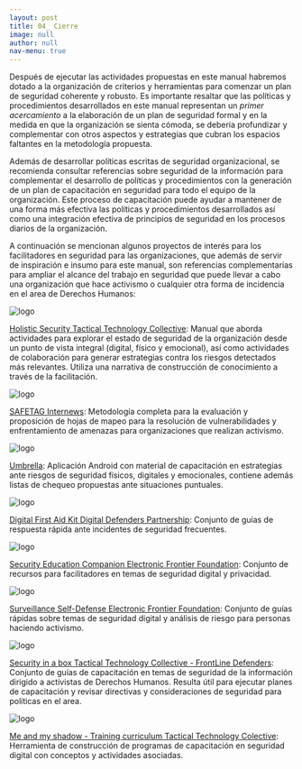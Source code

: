 ```yaml
---
layout: post
title: 04_ Cierre
image: null
author: null
nav-menu: true
---
```


Después de ejecutar las actividades propuestas en este manual habremos dotado a la organización de criterios y herramientas para comenzar un plan de seguridad coherente y robusto. Es importante resaltar que las políticas y procedimientos desarrollados en este manual representan un *primer acercamiento* a la elaboración de un plan de seguridad formal y en la medida en que la organización se sienta cómoda, se debería profundizar y complementar con otros aspectos y estrategias que cubran los espacios faltantes en la metodología propuesta.

Además de desarrollar políticas escritas de seguridad organizacional, se recomienda consultar referencias sobre seguridad de la información para complementar el desarrollo de políticas y procedimientos con la generación de un plan de capacitación en seguridad para todo el equipo de la organización. Este proceso de capacitación puede ayudar a mantener de una forma más efectiva las políticas y procedimientos desarrollados así como una integración efectiva de principios de seguridad en los procesos diarios de la organización.

A continuación se mencionan algunos proyectos de interés para los facilitadores en seguridad para las organizaciones, que además de servir de inspiración e insumo para este manual, son referencias complementarias para ampliar el alcance del trabajo en seguridad que puede llevar a cabo una organización que hace activismo o cualquier otra forma de incidencia en el area de Derechos Humanos:

![logo](/assets/images/9901/holistic.png)

[Holistic Security Tactical Technology Collective](https://holistic-security.tacticaltech.org): Manual que aborda actividades para explorar el estado de seguridad de la organización desde un punto de vista integral (digital, físico y emocional), así como actividades de colaboración para generar estrategias contra los riesgos detectados más relevantes. Utiliza una narrativa de construcción de conocimiento a través de la facilitación.

![logo](/assets/images/9901/safetag.jpg)

[SAFETAG Internews](https://safetag.org): Metodología completa para la evaluación y proposición de hojas de mapeo para la resolución de vulnerabilidades y enfrentamiento de amenazas para organizaciones que realizan activismo.

![logo](/assets/images/9901/umbrella.png)

[Umbrella](https://secfirst.org): Aplicación Android con material de capacitación en estrategias ante riesgos de seguridad físicos, digitales y emocionales, contiene además listas de chequeo propuestas ante situaciones puntuales.

![logo](/assets/images/9901/dfak.png)

[Digital First Aid Kit Digital Defenders Partnership](https://rarenet.github.io/DFAK/es/): Conjunto de guías de respuesta rápida ante incidentes de seguridad frecuentes.

![logo](/assets/images/9901/securitycompanion.png)

[Security Education Companion Electronic Frontier Foundation](https://sec.eff.org): Conjunto de recursos para facilitadores en temas de seguridad digital y privacidad.

![logo](/assets/images/9901/ssd.png)

[Surveillance Self-Defense Electronic Frontier Foundation](https://ssd.eff.org): Conjunto de guías rápidas sobre temas de seguridad digital y análisis de riesgo para personas haciendo activismo.

![logo](/assets/images/9901/securityinabox.png)

[Security in a box Tactical Technology Collective - FrontLine Defenders](https://securityinabox.org/en/): Conjunto de guías de capacitación en temas de seguridad de la información dirigido a activistas de Derechos Humanos. Resulta útil para ejecutar planes de capacitación y revisar directivas y consideraciones de seguridad para políticas en el area.

![logo](/assets/images/9901/myshadow.png)

[Me and my shadow - Training curriculum Tactical Technology Colective](https://myshadow.org/train): Herramienta de construcción de programas de capacitación en seguridad digital con conceptos y actividades asociadas.
